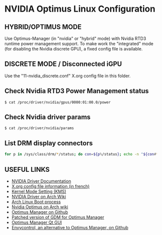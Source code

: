 # NVIDIA Optimus Linux Configuration
## HYBRID/OPTIMUS MODE
Use Optimus-Manager (in "nvidia" or "hybrid" mode) with Nvidia RTD3 runtime power management support.
To make work the "integrated" mode (for disabling the Nvidia discrete GPU), a fixed config file is available.

## DISCRETE MODE / Disconnected iGPU
Use the "11-nvidia_discrete.conf" X.org config file in this folder.

## Check Nvidia RTD3 Power Management status

```console
$ cat /proc/driver/nvidia/gpus/0000:01:00.0/power
```

## Check Nvidia driver params

```console
$ cat /proc/driver/nvidia/params
```

## List DRM display connectors

```bash
for p in /sys/class/drm/*/status; do con=${p%/status}; echo -n "${con#*/card?-}: "; cat $p; done
```

## USEFUL LINKS
- [NVIDIA Driver Documentation](https://download.nvidia.com/XFree86/Linux-x86_64/570.133.07/README)
- [X.org config file information (in french)](https://www.malekal.com/configurer-comprendre-xorg-conf/)
- [Kernel Mode Setting (KMS)](https://wiki.archlinux.org/title/Kernel_mode_setting)
- [NVIDIA Driver on Arch Wiki](https://wiki.archlinux.org/title/NVIDIA)
- [Arch Linux Boot process](https://wiki.archlinux.org/title/Arch_boot_process)
- [Nvidia Optimus on Arch wiki](https://wiki.archlinux.org/title/NVIDIA_Optimus)
- [Optimus Manager on Github](https://github.com/Askannz/optimus-manager)
- [Patched version of GDM for Optimus Manager](https://aur.archlinux.org/pkgbase/gdm-prime)
- [Optimus Manager Qt GUI](https://github.com/Shatur/optimus-manager-qt)
- [Envycontrol, an alternative to Optimus Manager, on Github](https://github.com/bayasdev/envycontrol)
